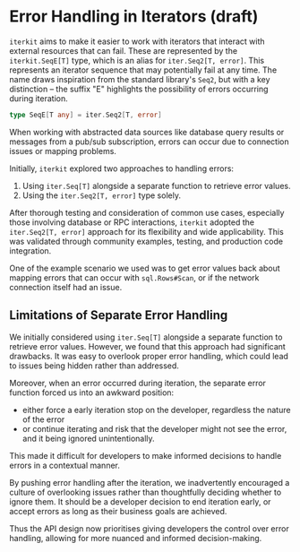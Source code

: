 # Error Handling in Iterators (draft)

`iterkit` aims to make it easier to work with iterators that interact with external resources that can fail.
These are represented by the `iterkit.SeqE[T]` type, which is an alias for `iter.Seq2[T, error]`.
This represents an iterator sequence that may potentially fail at any time.
The name draws inspiration from the standard library's `Seq2`,
but with a key distinction – the suffix "E" highlights the possibility of errors occurring during iteration.

```go
type SeqE[T any] = iter.Seq2[T, error]
```

When working with abstracted data sources like database query results or messages from a pub/sub subscription, errors can occur due to connection issues or mapping problems.

Initially, `iterkit` explored two approaches to handling errors:

1. Using `iter.Seq[T]` alongside a separate function to retrieve error values.
2. Using the `iter.Seq2[T, error]` type solely.

After thorough testing and consideration of common use cases, especially those involving database or RPC interactions, `iterkit` adopted the `iter.Seq2[T, error]` approach for its flexibility and wide applicability.
This was validated through community examples, testing, and production code integration.

One of the example scenario we used was to get error values back about mapping errors that can occur with `sql.Rows#Scan`,
or if the network connection itself had an issue.

## Limitations of Separate Error Handling

We initially considered using `iter.Seq[T]` alongside a separate function to retrieve error values.
However, we found that this approach had significant drawbacks.
It was easy to overlook proper error handling, which could lead to issues being hidden rather than addressed.

Moreover, when an error occurred during iteration, the separate error function forced us into an awkward position:

- either force a early iteration stop on the developer, regardless the nature of the error
- or continue iterating and risk that the developer might not see the error, and it being ignored unintentionally.

This made it difficult for developers to make informed decisions to handle errors in a contextual manner.

By pushing error handling after the iteration, we inadvertently encouraged a culture of overlooking issues rather than thoughtfully deciding whether to ignore them.
It should be a developer decision to end iteration early, or accept errors as long as their business goals are achieved.

Thus the API design now prioritises giving developers the control over error handling, allowing for more nuanced and informed decision-making.
